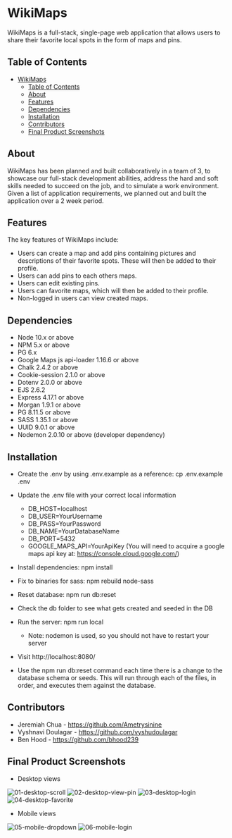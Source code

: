 # WikiMaps

WikiMaps is a full-stack, single-page web application that allows users to share their favorite local spots in the form of maps and pins.


## Table of Contents

- [WikiMaps](#wikimaps)
  - [Table of Contents](#table-of-contents)
  - [About](#about)
  - [Features](#features)
  - [Dependencies](#dependencies)
  - [Installation](#installation)
  - [Contributors](#contributors)
  - [Final Product Screenshots](#final-product-screenshots)

## About

WikiMaps has been planned and built collaboratively in a team of 3, to showcase our full-stack development abilities, address the hard and soft skills needed to succeed on the job, and to simulate a work environment. Given a list of application requirements, we planned out and built the application over a 2 week period.

## Features

The key features of WikiMaps include:

- Users can create a map and add pins containing pictures and descriptions of their favorite spots. These will then be added to their profile.
- Users can add pins to each others maps.
- Users can edit existing pins.
- Users can favorite maps, which will then be added to their profile.
- Non-logged in users can view created maps.

## Dependencies

- Node 10.x or above
- NPM 5.x or above
- PG 6.x
- Google Maps js api-loader 1.16.6 or above
- Chalk 2.4.2 or above
- Cookie-session 2.1.0 or above
- Dotenv 2.0.0 or above
- EJS 2.6.2
- Express 4.17.1 or above
- Morgan 1.9.1 or above
- PG 8.11.5 or above
- SASS 1.35.1 or above
- UUID 9.0.1 or above
- Nodemon 2.0.10 or above (developer dependency)

## Installation

- Create the .env by using .env.example as a reference: cp .env.example .env

- Update the .env file with your correct local information
  * DB_HOST=localhost
  * DB_USER=YourUsername
  * DB_PASS=YourPassword
  * DB_NAME=YourDatabaseName
  * DB_PORT=5432
  * GOOGLE_MAPS_API=YourApiKey (You will need to acquire a google maps api key at: https://console.cloud.google.com/)

- Install dependencies: npm install

- Fix to binaries for sass: npm rebuild node-sass

- Reset database: npm run db:reset

- Check the db folder to see what gets created and seeded in the DB

- Run the server: npm run local
  * Note: nodemon is used, so you should not have to restart your server

- Visit http://localhost:8080/

- Use the npm run db:reset command each time there is a change to the database schema or seeds. This will run through each of the files, in order, and executes them against the database.

## Contributors

- Jeremiah Chua - https://github.com/Ametrysinine
- Vyshnavi Doulagar - https://github.com/vyshudoulagar
- Ben Hood - https://github.com/bhood239

## Final Product Screenshots

- Desktop views

![01-desktop-scroll](./lib/screenshots/01-desktop-scroll.gif)
![02-desktop-view-pin](./lib/screenshots/02-desktop-view-pin.gif)
![03-desktop-login](./lib/screenshots/03-desktop-login.gif)
![04-desktop-favorite](./lib/screenshots/04-desktop-favorite.gif)

- Mobile views

![05-mobile-dropdown](./lib/screenshots/05-mobile-dropdown.gif)
![06-mobile-login](./lib/screenshots/06-mobile-login.gif)
